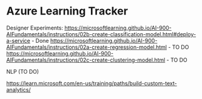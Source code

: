 # Azure Learning Tracker


Designer Experiments:
https://microsoftlearning.github.io/AI-900-AIFundamentals/instructions/02b-create-classification-model.html#deploy-a-service - Done
https://microsoftlearning.github.io/AI-900-AIFundamentals/instructions/02a-create-regression-model.html - TO DO
https://microsoftlearning.github.io/AI-900-AIFundamentals/instructions/02c-create-clustering-model.html - TO DO

NLP (TO DO)

https://learn.microsoft.com/en-us/training/paths/build-custom-text-analytics/
